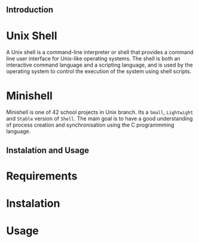 ## Introduction
# Unix Shell
A Unix shell is a command-line interpreter or shell that provides a command line user interface for Unix-like operating systems. The shell is both an interactive command language and a scripting language, and is used by the operating system to control the execution of the system using shell scripts.
# Minishell
Minishell is one of 42 school projects in Unix branch. Its a `Small`, `Lightwight` and `Stable` version of `Shell`. The main goal is to have a good understanding of process creation and synchronisation using the C programmming language.
## Instalation and Usage
# Requirements
# Instalation
# Usage
